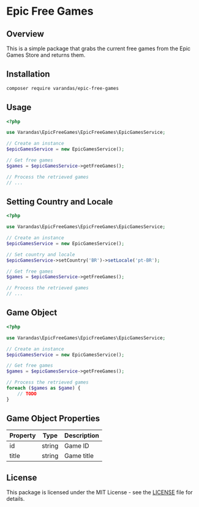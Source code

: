 # Epic Free Games

## Overview

This is a simple package that grabs the current free games from the Epic Games Store and returns them.

## Installation

```bash
composer require varandas/epic-free-games
```

## Usage

```php
<?php

use Varandas\EpicFreeGames\EpicFreeGames\EpicGamesService;

// Create an instance
$epicGamesService = new EpicGamesService();

// Get free games
$games = $epicGamesService->getFreeGames();

// Process the retrieved games
// ...
```

## Setting Country and Locale

```php
<?php

use Varandas\EpicFreeGames\EpicFreeGames\EpicGamesService;

// Create an instance
$epicGamesService = new EpicGamesService();

// Set country and locale
$epicGamesService->setCountry('BR')->setLocale('pt-BR');

// Get free games
$games = $epicGamesService->getFreeGames();

// Process the retrieved games
// ...
```

## Game Object

```php
<?php

use Varandas\EpicFreeGames\EpicFreeGames\EpicGamesService;

// Create an instance
$epicGamesService = new EpicGamesService();

// Get free games
$games = $epicGamesService->getFreeGames();

// Process the retrieved games
foreach ($games as $game) {
    // TODO
}
```

## Game Object Properties

| Property | Type | Description |
| --- | --- | --- |
| id | string | Game ID |
| title | string | Game title |

## License

This package is licensed under the MIT License - see the [LICENSE](LICENSE) file for details.


